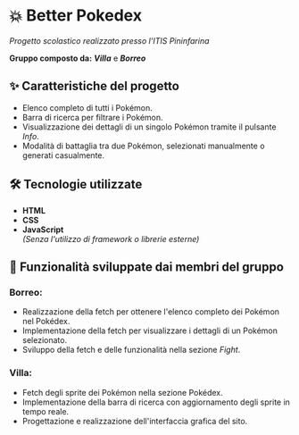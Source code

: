 # :collision: Better Pokedex

_Progetto scolastico realizzato presso l'ITIS Pininfarina_

**Gruppo composto da:** **_Villa_** e **_Borreo_**

## :sparkles: Caratteristiche del progetto

- Elenco completo di tutti i Pokémon.
- Barra di ricerca per filtrare i Pokémon.
- Visualizzazione dei dettagli di un singolo Pokémon tramite il pulsante _Info_.
- Modalità di battaglia tra due Pokémon, selezionati manualmente o generati casualmente.

## :hammer_and_wrench: Tecnologie utilizzate

- **HTML**
- **CSS**
- **JavaScript**  
  *(Senza l'utilizzo di framework o librerie esterne)*

## :busts_in_silhouette: Funzionalità sviluppate dai membri del gruppo

### Borreo:
- Realizzazione della fetch per ottenere l'elenco completo dei Pokémon nel Pokédex.
- Implementazione della fetch per visualizzare i dettagli di un Pokémon selezionato.
- Sviluppo della fetch e delle funzionalità nella sezione _Fight_.

### Villa:
- Fetch degli sprite dei Pokémon nella sezione Pokédex.
- Implementazione della barra di ricerca con aggiornamento degli sprite in tempo reale.
- Progettazione e realizzazione dell'interfaccia grafica del sito.
